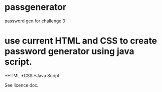 # passgenerator
password gen for challenge 3

# use current HTML and CSS to create password generator using java script.

  *HTML
  *CSS
  *Java Script
  
  
  See licence doc.

